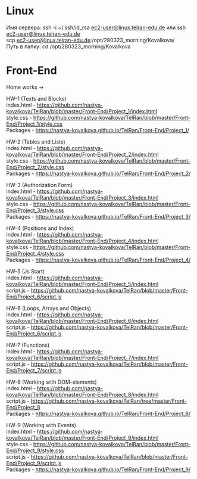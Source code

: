 # Linux  
Имя сервера:  ssh -i ~/.ssh/id_rsa ec2-user@linux.telran-edu.de или ssh ec2-user@linux.telran-edu.de  
scp ec2-user@linux.telran-edu.de:/opt/280323_morning/Kovalkova/  
Путь в папку: cd /opt/280323_morning/Kovalkova

# Front-End

Home works ->

HW-1 (Texts and Blocks)                                             
index.html - https://github.com/nastya-kovalkova/TelRan/blob/master/Front-End/Project_1/index.html  
style.css - https://github.com/nastya-kovalkova/TelRan/blob/master/Front-End/Project_1/style.css  
Packages - https://nastya-kovalkova.github.io/TelRan/Front-End/Project_1/  
  
HW-2 (Tables and Lists)  
index.html - https://github.com/nastya-kovalkova/TelRan/blob/master/Front-End/Project_2/index.html  
style.css - https://github.com/nastya-kovalkova/TelRan/blob/master/Front-End/Project_2/style.css  
Packages - https://nastya-kovalkova.github.io/TelRan/Front-End/Project_2/  
  
HW-3 (Authorization Form)  
index.html - https://github.com/nastya-kovalkova/TelRan/blob/master/Front-End/Project_3/index.html  
style.css - https://github.com/nastya-kovalkova/TelRan/blob/master/Front-End/Project_3/style.css  
Packages - https://nastya-kovalkova.github.io/TelRan/Front-End/Project_3/  
  
HW-4 (Positions and Index)  
index.html - https://github.com/nastya-kovalkova/TelRan/blob/master/Front-End/Project_4/index.html  
style.css - https://github.com/nastya-kovalkova/TelRan/blob/master/Front-End/Project_4/style.css  
Packages - https://nastya-kovalkova.github.io/TelRan/Front-End/Project_4/  
  
HW-5 (Js Start)  
index.html - https://github.com/nastya-kovalkova/TelRan/blob/master/Front-End/Project_5/index.html  
script.js - https://github.com/nastya-kovalkova/TelRan/blob/master/Front-End/Project_6/script.js  
  
HW-6 (Loops, Arrays and Objects)  
index.html - https://github.com/nastya-kovalkova/TelRan/blob/master/Front-End/Project_6/index.html  
script.js - https://github.com/nastya-kovalkova/TelRan/blob/master/Front-End/Project_6/script.js  
  
HW-7 (Functions)  
index.html - https://github.com/nastya-kovalkova/TelRan/blob/master/Front-End/Project_7/index.html  
script.js - https://github.com/nastya-kovalkova/TelRan/blob/master/Front-End/Project_7/script.js  
  
HW-8 (Working with DOM-elements)  
index.html - https://github.com/nastya-kovalkova/TelRan/blob/master/Front-End/Project_8/index.html  
script.js - https://github.com/nastya-kovalkova/TelRan/tree/master/Front-End/Project_8  
Packages - https://nastya-kovalkova.github.io/TelRan/Front-End/Project_8/  
  
HW-9 (Working with Events)  
index.html - https://github.com/nastya-kovalkova/TelRan/blob/master/Front-End/Project_9/index.html  
style.css - https://github.com/nastya-kovalkova/TelRan/blob/master/Front-End/Project_9/style.css  
script.js - https://github.com/nastya-kovalkova/TelRan/blob/master/Front-End/Project_9/script.js  
Packages - https://nastya-kovalkova.github.io/TelRan/Front-End/Project_9/  
